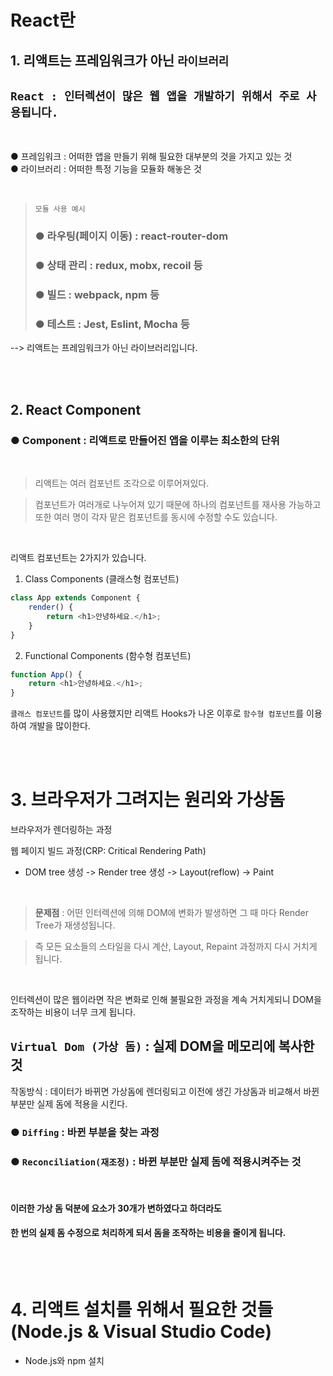 # React란

## 1. 리액트는 프레임워크가 아닌 `라이브러리`

## `React : 인터렉션이 많은 웹 앱을 개발하기 위해서 주로 사용됩니다.`

<br>

● 프레임워크 : 어떠한 앱을 만들기 위해 필요한 대부분의 것을 가지고 있는 것<br>
● 라이브러리 : 어떠한 특정 기능을 모듈화 해놓은 것

<br>

> `모듈 사용 예시`
> ### ● 라우팅(페이지 이동) : react-router-dom
> ### ● 상태 관리 : redux, mobx, recoil 등
> ### ● 빌드 : webpack, npm 등
> ### ● 테스트 : Jest, Eslint, Mocha 등

--> 리액트는 프레임워크가 아닌 라이브러리입니다.

<br><br>

## 2. React Component

### ● Component : 리액트로 만들어진 앱을 이루는 최소한의 단위

<br>

> 리액트는 여러 컴포넌트 조각으로 이루어져있다.

> 컴포넌트가 여러개로 나누어져 있기 때문에 하나의 컴포넌트를 재사용 가능하고
또한 여러 명이 각자 맡은 컴포넌트를 동시에 수정할 수도 있습니다.

<br>

리액트 컴포넌트는 2가지가 있습니다.

1. Class Components (클래스형 컴포넌트)
```js
class App extends Component {
    render() {
        return <h1>안녕하세요.</h1>;
    }
}
```
2. Functional Components (함수형 컴포넌트)
```js
function App() {
    return <h1>안녕하세요.</h1>;
}
```

`클래스 컴포넌트`를 많이 사용했지만 리액트 Hooks가 나온 이후로 `함수형 컴포넌트`를 이용하여 개발을 많이한다.

<br><br>

# 3. 브라우저가 그려지는 원리와 가상돔

브라우저가 렌더링하는 과정

웹 페이지 빌드 과정(CRP: Critical Rendering Path)
* DOM tree 생성 -> Render tree 생성 -> Layout(reflow) -> Paint

<br>

> **문제점** : 어떤 인터렉션에 의해 DOM에 변화가 발생하면 그 때 마다 Render Tree가 재생성됩니다.

> 즉 모든 요소들의 스타일을 다시 계산, Layout, Repaint 과정까지 다시 거치게 됩니다.

<br>

인터렉션이 많은 웹이라면 작은 변화로 인해 불필요한 과정을 계속 거치게되니 DOM을 조작하는 비용이 너무 크게 됩니다.

## **`Virtual Dom (가상 돔)`** : 실제 DOM을 메모리에 복사한것

작동방식 : 데이터가 바뀌면 가상돔에 렌더링되고 이전에 생긴 가상돔과 비교해서 바뀐 부분만 실제 돔에 적용을 시킨다.

### ● `Diffing` : 바뀐 부분을 찾는 과정
### ● `Reconciliation(재조정)` : 바뀐 부분만 실제 돔에 적용시켜주는 것

<br>

#### 이러한 가상 돔 덕분에 요소가 30개가 변하였다고 하더라도
#### 한 번의 실제 돔 수정으로 처리하게 되서 돔을 조작하는 비용을 줄이게 됩니다.

<br><br>

# 4. 리액트 설치를 위해서 필요한 것들(Node.js & Visual Studio Code)

* Node.js와 npm 설치

